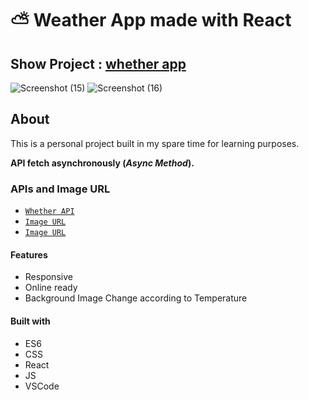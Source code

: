 # ⛅️ Weather App made with React

## Show Project :  [whether app](https://charlie829030.github.io/whether-app2/)

![Screenshot (15)](https://user-images.githubusercontent.com/113832827/235641958-c5c17fde-ff33-4909-9c37-6bfd2972c8cd.png)
![Screenshot (16)](https://user-images.githubusercontent.com/113832827/235641995-3d3ba05d-7b9d-445c-949f-b0b206c79a03.png)

## About

This is a personal project built in my spare time for learning purposes.

**API fetch asynchronously (*Async Method*).**

### APIs and Image URL

* [`Whether API`](https://api.openweathermap.org/data/2.5/weather?q=${city}&appid=ea1c484cf3b897ea5d0399fe3ed9974a&units=${units})
* [`Image URL`](https://wallpapercave.com/wp/wp8877279.png)
* [`Image URL`](https://www.worldatlas.com/r/w1200-q80/upload/4e/cf/23/shutterstock-124847260.jpg)

#### Features

* Responsive
* Online ready
* Background Image Change according to Temperature

#### Built with

* ES6
* CSS
* React
* JS
* VSCode
